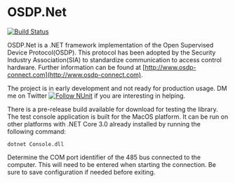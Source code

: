 # OSDP.Net #

[![Build Status](https://dev.azure.com/jonathanhorvath/OSDP.Net/_apis/build/status/bytedreamer.OSDP.Net?branchName=master)](https://dev.azure.com/jonathanhorvath/OSDP.Net/_build/latest?definitionId=1&branchName=master)

OSDP.Net is a .NET framework implementation of the Open Supervised Device Protocol(OSDP). This protocol has been adopted by the Security Industry Association(SIA) to standardize communication to access control hardware. Further information can be found at [http://www.osdp-connect.com](http://www.osdp-connect.com).

The project is in early development and not ready for production usage. DM me on Twitter [![Follow NUnit](https://img.shields.io/twitter/follow/bytedreamer.svg?style=social)](https://twitter.com/bytedreamer) if you are interesting in helping.

There is a pre-release build available for download for testing the library. The test console application is built for the MacOS platform. It can be run on other platforms with .NET Core 3.0 already installed by running the following command:
<pre><code>dotnet Console.dll</code></pre>
Determine the COM port identifier of the 485 bus connected to the computer. This will need to be entered when starting the connection. Be sure to save configuration if needed before exiting.
